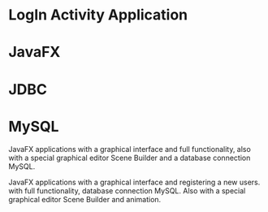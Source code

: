 # LogIn Activity Application
# JavaFX
# JDBC
# MySQL 

JavaFX applications with a graphical interface and full functionality,
also with a special graphical editor Scene Builder and a database connection MySQL.

JavaFX applications with a graphical interface and registering a new users.
with full functionality, database connection MySQL.
Also with a special graphical editor Scene Builder and animation.


 

